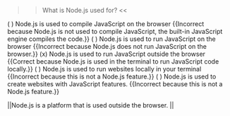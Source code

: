 >>What is Node.js used for? <<

( ) Node.js is used to compile JavaScript on the browser {{Incorrect because Node.js is not used to compile JavaScript, the built-in JavaScript engine compiles the code.}}
( ) Node.js is used to run JavaScript on the browser {{Incorrect because Node.js does not run JavaScript on the browser.}}
(x) Node.js is used to run JavaScript outside the browser {{Correct because Node.js is used in the terminal to run JavaScript code locally.}}
( ) Node.js is used to run websites locally in your terminal {{Incorrect because this is not a Node.js feature.}}
( ) Node.js is used to create websites with JavaScript features. {{Incorrect because this is not a Node.js feature.}}

||Node.js is a platform that is used outside the browser. ||